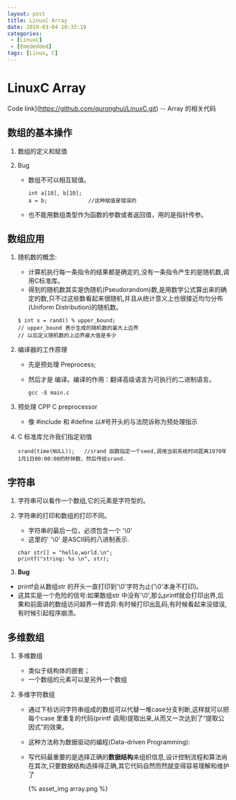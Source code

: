 ```yaml
---
layout: post
title: LinuxC Array
date: 2019-03-04 10:33:19
categories: 
 - [LinuxC] 
 - [Emededded]
tags: [Linux, C]
---
```


# LinuxC Array

Code link](https://github.com/quronghui/LinuxC.git) -- Array 的相关代码

## 数组的基本操作

1. 数组的定义和赋值

2. Bug

   + 数组不可以相互赋值。

     ```
     int a[10], b[10];
     a = b; 			//这种赋值是错误的
     ```

   + 也不能用数组类型作为函数的参数或者返回值，用的是指针传参。

     

## 数组应用

1. 随机数的概念:

   + 计算机执行每一条指令的结果都是确定的,没有一条指令产生的是随机数,调用C标准库。
   + 得到的随机数其实是伪随机(Pseudorandom)数,是用数学公式算出来的确定的数,只不过这些数看起来很随机,并且从统计意义上也很接近均匀分布(Uniform Distribution)的随机数。

   ```
   $ int x = rand() % upper_bound;	
   // upper_bound 表示生成的随机数的最大上边界
   // 以后定义随机数的上边界最大值是多少
   ```

2. 编译器的工作原理

   + 先是预处理 Preprocess;

   + 然后才是 编译。编译的作用：翻译高级语言为可执行的二进制语言。

     ```
     gcc -E main.c
     ```

3. 预处理 CPP C preprocessor

   + 像 #include 和 #define 以#号开头的与法院诉称为预处理指示

4. C 标准库允许我们指定初值

   ```
   srand(time(NULL));	//srand 函数指定一个seed,调用当前系统时间距离1970年1月1日00:00:00的秒钟数，然后传给srand.
   ```

## 字符串

1. 字符串可以看作一个数组,它的元素是字符型的。

2. 字符串的打印和数组的打印不同。

   + 字符串的最后一位，必须包含一个 '\0'
   + 这里的' '\0' 是ASCII码的八进制表示.

   ```
   char str[] = "hello,world.\n";
   printf("string: %s \n", str);
   
   ```

3.  **Bug**

   + printf会从数组str 的开头一直打印到'\0'字符为止('\0'本身不打印)。
   + 这其实是一个危险的信号:如果数组str 中没有'\0',那么printf就会打印出界,后果和前面讲的数组访问越界一样诡异:有时候打印出乱码,有时候看起来没错误,有时候引起程序崩溃。

## 多维数组

1. 多维数组

   + 类似于结构体的嵌套；
   + 一个数组的元素可以是另外一个数组

2. 多维字符数组

   + 通过下标访问字符串组成的数组可以代替一堆case分支判断,这样就可以把每个case 里重复的代码(printf 调用)提取出来,从而又一次达到了“提取公因式”的效果。

   + 这种方法称为数据驱动的编程(Data-driven Programming):

   + 写代码最重要的是选择正确的**数据结构**来组织信息,设计控制流程和算法尚在其次,只要数据结构选择得正确,其它代码自然而然就变得容易理解和维护了

     {% asset_img array.png %}